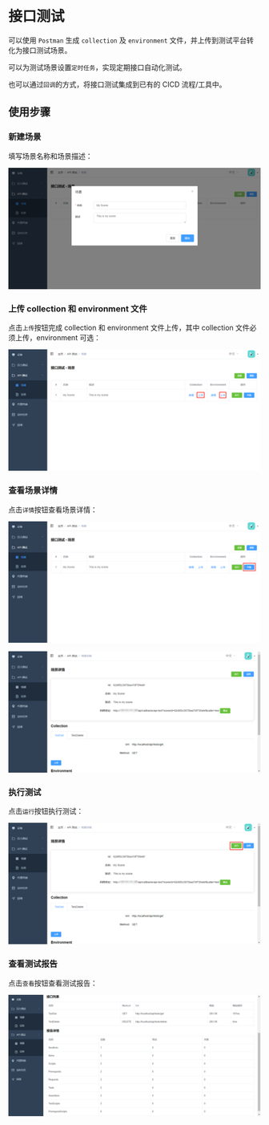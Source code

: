 # 接口测试

可以使用 `Postman` 生成 `collection` 及 `environment` 文件，并上传到测试平台转化为接口测试场景。

可以为测试场景设置`定时任务`，实现定期接口自动化测试。

也可以通过`回调`的方式，将接口测试集成到已有的 CICD 流程/工具中。

## 使用步骤

### 新建场景

填写场景名称和场景描述：

![api-scene](images/api-scene.png)

### 上传 collection 和 environment 文件

点击`上传`按钮完成 collection 和 environment 文件上传，其中 collection 文件必须上传，environment 可选：

![upload](images/upload.png)

### 查看场景详情

点击`详情`按钮查看场景详情：

![api-scene-detail](images/api-scene-detail.png)

![api-scene-view-detail](images/api-scene-view-detail.png)

### 执行测试

点击`运行`按钮执行测试：

![api-scene-run](images/api-scene-run.png)

### 查看测试报告

点击`查看`按钮查看测试报告：

![api-scene-report](images/api-scene-report.png)
